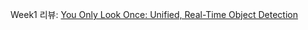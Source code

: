 Week1 리뷰: [You Only Look Once: Unified, Real-Time Object Detection](https://victorious-barber-2e9.notion.site/You-Only-Look-Once-Unified-Real-Time-Object-Detection-09ec7dcba8dc49d1bc9e056dd72ee1b6?pvs=4)
